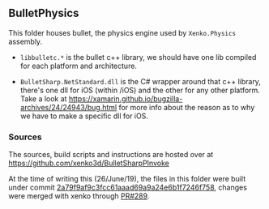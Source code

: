 ## BulletPhysics

This folder houses bullet, the physics engine used by `Xenko.Physics` assembly.

* `libbulletc.*` is the bullet c++ library, we should have one lib compiled for each platform and architecture.

* `BulletSharp.NetStandard.dll` is the C# wrapper around that c++ library, there's one dll for iOS (within /iOS) and the other for any other platform. Take a look at https://xamarin.github.io/bugzilla-archives/24/24943/bug.html for more info about the reason as to why we have to make a specific dll for iOS.

### Sources

The sources, build scripts and instructions are hosted over at https://github.com/xenko3d/BulletSharpPInvoke

At the time of writing this (26/June/19), the files in this folder were built under commit [2a79f9af9c3fcc61aaad69a9a24e6b1f7246f758](https://github.com/xenko3d/BulletSharpPInvoke/commit/2a79f9af9c3fcc61aaad69a9a24e6b1f7246f758), changes were merged with xenko through [PR#289](https://github.com/xenko3d/xenko/pull/289).
